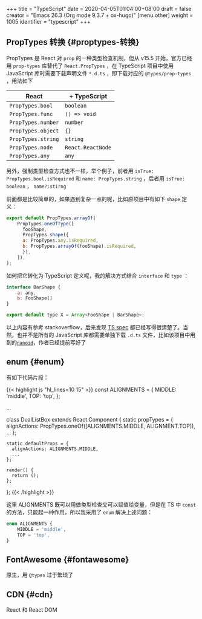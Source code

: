 +++
title = "TypeScript"
date = 2020-04-05T01:04:00+08:00
draft = false
creator = "Emacs 26.3 (Org mode 9.3.7 + ox-hugo)"
[menu.other]
  weight = 1005
  identifier = "typescript"
+++

## PropTypes 转换 {#proptypes-转换}

PropTypes 是 React 对 `prop` 的一种类型检查机制，但从 v15.5 开始，官方已经用 `prop-types` 库替代了 `React.PropTypes` ，在 TypeScript 项目中使用
JavaScript 库时需要下载声明文件 `*.d.ts` ，即下载对应的 `@types/prop-types` ，用法如下

| React              | + TypeScript      |
|--------------------|-------------------|
| `PropTypes.bool`   | `boolean`         |
| `PropTypes.func`   | `() => void`      |
| `PropTypes.number` | `number`          |
| `PropTypes.object` | `{}`              |
| `PropTypes.string` | `string`          |
| `PropTypes.node`   | `React.ReactNode` |
| `PropTypes.any`    | `any`             |

另外，强制类型检查方式也不一样，举个例子，前者用
`isTrue: PropTypes.bool.isRequired` 和 `name: PropTypes.string` ，后者用 `isTrue: boolean` ， `name?:stirng`

前面都是比较简单的，如果遇到复杂一点的呢，比如原项目中有如下 `shape` 定义：

```js
export default PropTypes.arrayOf(
    PropTypes.oneOfType([
      fooShape,
      PropTypes.shape({
	  a: PropTypes.any.isRequired,
	  b: PropTypes.arrayOf(fooShape).isRequired,
      }),
    ]),
);
```

如何把它转化为 TypeScript 定义呢，我的解决方式结合 `interface` 和 `type` ：

```js
interface BarShape {
    a: any,
    b: FooShape[]
}

export default type X = Array<FooShape | BarShape>;
```

以上内容有参考 stackoverflow，后来发现 [TS spec](https://github.com/microsoft/TypeScript/blob/master/doc/spec.md) 都已经写得很清楚了。当然，也并不是所有的 JavaScript 库都需要单独下载 `.d.ts` 文件，比如该项目中用到的[`nanoid`](https://github.com/ai/nanoid/issues/204#issuecomment-606189297)，作者已经提前写好了


## enum {#enum}

有如下代码片段：

{{< highlight js "hl_lines=10 15" >}}
const ALIGNMENTS = {
    MIDDLE: 'middle',
    TOP: 'top',
};

...

class DualListBox extends React.Component {
    static propTypes = {
      alignActions: PropTypes.oneOf([ALIGNMENTS.MIDDLE, ALIGNMENT.TOP]),
      ...
    };

    static defaultProps = {
      alignActions: ALIGNMENTS.MIDDLE,
      ...
    };

    render() {
      return ();
    };
};
{{< /highlight >}}

这里 ALIGNMENTS 既可以用做类型检查又可以赋值给变量，但是在 TS 中 `const` 的方法，只能起一种作用，所以我采用了 `enum` 解决上述问题：

```js
enum ALIGNMENTS {
    MIDDLE = 'middle',
    TOP = 'top',
}
```


## FontAwesome {#fontawesome}

原生，用 `@types` 过于繁琐了


## CDN {#cdn}

React 和 React DOM